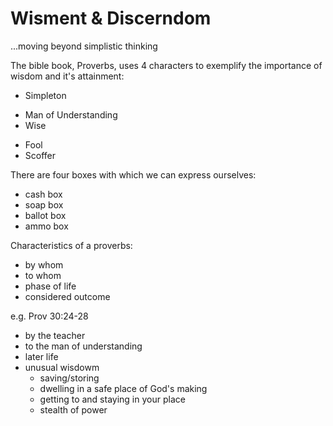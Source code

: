 # Wisment & Discerndom
...moving beyond simplistic thinking

The bible book, Proverbs, uses 4 characters to exemplify the importance of wisdom and it's attainment:
* Simpleton
+ Man of Understanding
+ Wise
- Fool
- Scoffer

There are four boxes with which we can express ourselves:
- cash box
- soap box
- ballot box
- ammo box

Characteristics of a proverbs:
- by whom
- to whom
- phase of life
- considered outcome

e.g. Prov 30:24-28
- by the teacher
- to the man of understanding
- later life
- unusual wisdowm
  - saving/storing
  - dwelling in a safe place of God's making
  - getting to and staying in your place
  - stealth of power
 

